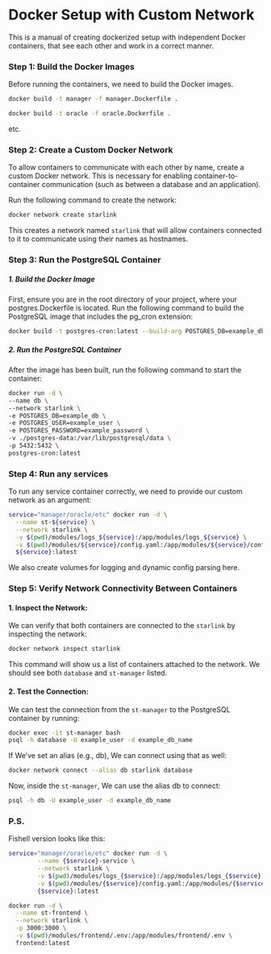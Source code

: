 # Docker Setup with Custom Network
This is a manual of creating dockerized setup with independent Docker containers,
that see each other and work in a correct manner.

### Step 1: Build the Docker Images
Before running the containers, we need to build the Docker images.
```bash
docker build -t manager -f manager.Dockerfile .
````
```bash
docker build -t oracle -f oracle.Dockerfile .
````
etc.

### Step 2: Create a Custom Docker Network
To allow containers to communicate with each other by name, create a custom Docker network. This is necessary for enabling container-to-container communication (such as between a database and an application).

Run the following command to create the network:
```bash
docker network create starlink
```
This creates a network named `starlink` that will allow containers connected to it to communicate using their names as hostnames.

### Step 3: Run the PostgreSQL Container

##### 1. Build the Docker Image
First, ensure you are in the root directory of your project, where your postgres.Dockerfile is located. Run the following command to build the PostgreSQL image that includes the pg_cron extension:

```bash
docker build -t postgres-cron:latest --build-arg POSTGRES_DB=example_db_name -f postgres.Dockerfile .
```

##### 2. Run the PostgreSQL Container

After the image has been built, run the following command to start the container:
```bash
docker run -d \
--name db \
--network starlink \
-e POSTGRES_DB=example_db \
-e POSTGRES_USER=example_user \
-e POSTGRES_PASSWORD=example_password \
-v ./postgres-data:/var/lib/postgresql/data \
-p 5432:5432 \
postgres-cron:latest
```

### Step 4: Run any services
To run any service container correctly, we need to provide our custom network as an argument:
```bash
service="manager/oracle/etc" docker run -d \
  --name st-${service} \
  --network starlink \
  -v $(pwd)/modules/logs_${service}:/app/modules/logs_${service} \
  -v $(pwd)/modules/${service}/config.yaml:/app/modules/${service}/config.yaml \
  ${service}:latest
```
We also create volumes for logging and dynamic config parsing here.

### Step 5: Verify Network Connectivity Between Containers
#### 1. Inspect the Network:

We can verify that both containers are connected to the `starlink` by inspecting the network:
```bash
docker network inspect starlink
```
This command will show us a list of containers attached to the network. We should see both `database` and `st-manager` listed.

#### 2. Test the Connection:

We can test the connection from the `st-manager` to the PostgreSQL container by running:

```bash
docker exec -it st-manager bash
psql -h database -U example_user -d example_db_name
```
If We’ve set an alias (e.g., db), We can connect using that as well:
```bash
docker network connect --alias db starlink database
```
Now, inside the `st-manager`, We can use the alias db to connect:
```bash
psql -h db -U example_user -d example_db_name
```

### P.S. 

Fishell version looks like this:
```bash
service="manager/oracle/etc" docker run -d \
        --name {$service}-service \
        --network starlink \
        -v $(pwd)/modules/logs_{$service}:/app/modules/logs_{$service} \
        -v $(pwd)/modules/{$service}/config.yaml:/app/modules/{$service}/config.yaml \
        {$service}:latest
```

```bash
docker run -d \
  --name st-frontend \
  --network starlink \
  -p 3000:3000 \
  -v $(pwd)/modules/frontend/.env:/app/modules/frontend/.env \
  frontend:latest
```
